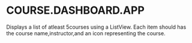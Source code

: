 # COURSE.DASHBOARD.APP
Displays a list of atleast 5courses using a ListView. 
Each item should has the course name,instructor,and an icon representing the course.
